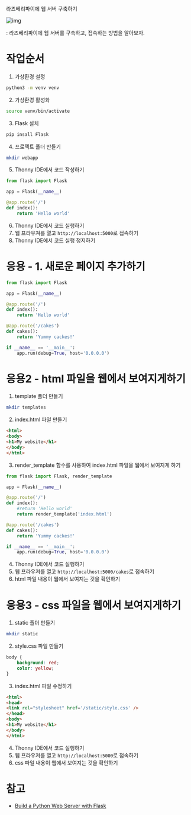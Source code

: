  라즈베리파이에 웹 서버 구축하기 

![img](https://projects-static.raspberrypi.org/projects/python-web-server-with-flask/f90230f1714f7357b1957659e2fe53100da25844/en/images/banner.png)

: 라즈베리파이에 웹 서버를 구축하고, 접속하는 방법을 알아보자.

# 작업순서 
1. 가상환경 설정 
```bash
python3 -m venv venv
```
2. 가상환경 활성화
```bash
source venv/bin/activate
```
3. Flask 설치
```bash
pip insall Flask
```
4. 프로젝트 폴더 만들기   
```bash
mkdir webapp    
```
5. Thonny IDE에서 코드 작성하기
```python
from flask import Flask

app = Flask(__name__)

@app.route('/')
def index():
    return 'Hello world'
```
6. Thonny IDE에서 코드 실행하기
7. 웹 프라우져를 열고 `http://localhost:5000`로 접속하기
8. Thonny IDE에서 코드 실행 정지하기

# 응용 - 1. 새로운 페이지 추가하기
```python
from flask import Flask

app = Flask(__name__)

@app.route('/')
def index():
    return 'Hello world'

@app.route('/cakes')
def cakes():
    return 'Yummy cackes!'

if __name__ == '__main__':
    app.run(debug=True, host='0.0.0.0')
```
# 응용2 - html 파일을 웹에서 보여지게하기
1. template 폴더 만들기
```bash 
mkdir templates
```
2. index.html 파일 만들기
```html
<html>
<body>
<h1>My website</h1>
</body>
</html>
```
3. render_template 함수를 사용하여 index.html 파일을 웹에서 보여지게 하기
```python 
from flask import Flask, render_template

app = Flask(__name__)

@app.route('/')
def index():
    #return 'Hello world'
    return render_template('index.html')

@app.route('/cakes')
def cakes():
    return 'Yummy cackes!'

if __name__ == '__main__':
    app.run(debug=True, host='0.0.0.0')
```
4. Thonny IDE에서 코드 실행하기
5. 웹 프라우져를 열고 `http://localhost:5000/cakes`로 접속하기
6. html 파일 내용이 웹에서 보여지는 것을 확인하기

# 응용3 - css 파일을 웹에서 보여지게하기
1. static 폴더 만들기
```bash
mkdir static
```
2. style.css 파일 만들기
```css
body {
	background: red;
	color: yellow;
}
```
3. index.html 파일 수정하기
```html
<html>
<head>
<link rel="stylesheet" href='/static/style.css' />
</head>
<body>
<h1>My website</h1>
</body>
</html>
```
4. Thonny IDE에서 코드 실행하기
5. 웹 프라우져를 열고 `http://localhost:5000`로 접속하기
6. css 파일 내용이 웹에서 보여지는 것을 확인하기




# 참고
- [Build a Python Web Server with Flask](https://projects.raspberrypi.org/en/projects/python-web-server-with-flask)

